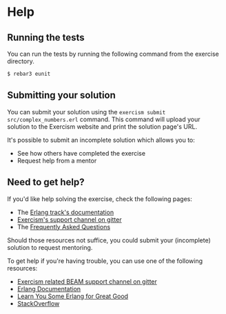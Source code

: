 # Help

## Running the tests

You can run the tests by running the following command from the exercise directory.

```bash
$ rebar3 eunit
```

## Submitting your solution

You can submit your solution using the `exercism submit src/complex_numbers.erl` command.
This command will upload your solution to the Exercism website and print the solution page's URL.

It's possible to submit an incomplete solution which allows you to:

- See how others have completed the exercise
- Request help from a mentor

## Need to get help?

If you'd like help solving the exercise, check the following pages:

- The [Erlang track's documentation](https://exercism.org/docs/tracks/erlang)
- [Exercism's support channel on gitter](https://gitter.im/exercism/support)
- The [Frequently Asked Questions](https://exercism.org/docs/using/faqs)

Should those resources not suffice, you could submit your (incomplete) solution to request mentoring.

To get help if you're having trouble, you can use one of the following resources:

- [Exercism related BEAM support channel on gitter](https://gitter.im/exercism/xerlang)
- [Erlang Documentation](http://www.erlang.org/doc.html)
- [Learn You Some Erlang for Great Good](http://learnyousomeerlang.com)
- [StackOverflow](http://stackoverflow.com/)